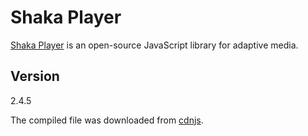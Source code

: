 # Shaka Player
[Shaka Player](https://github.com/google/shaka-player) is an open-source JavaScript library for adaptive media.

## Version
2.4.5

The compiled file was downloaded from [cdnjs](https://cdnjs.com/libraries/shaka-player).
